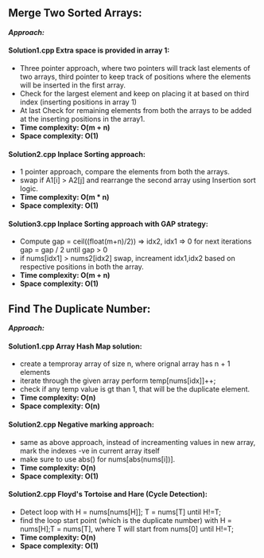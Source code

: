 ## Merge Two Sorted Arrays:

**_Approach:_**

#### Solution1.cpp Extra space is provided in array 1:

- Three pointer approach, where two pointers will track last elements of two arrays, third pointer to keep track of positions where the elements will be inserted in the first array.  
- Check for the largest element and keep on placing it at based on third index (inserting positions in array 1)
- At last Check for remaining elements from both the arrays to be added at the inserting positions in the array1.
- **Time complexity: O(m + n)** 
- **Space complexity: O(1)**

#### Solution2.cpp Inplace Sorting approach:

- 1 pointer approach, compare the elements from both the arrays.
- swap if A1[i] > A2[j] and rearrange the second array using Insertion sort logic.
- **Time complexity: O(m * n)** 
- **Space complexity: O(1)**

#### Solution3.cpp Inplace Sorting approach with GAP strategy:

- Compute gap = ceil((float(m+n)/2)) => idx2, idx1 => 0 for next iterations gap = gap / 2 until gap > 0
- if nums[idx1] > nums2[idx2] swap,  increament idx1,idx2 based on respective positions in both the array.
- **Time complexity: O(m + n)** 
- **Space complexity: O(1)**

## Find The Duplicate Number:

**_Approach:_**

#### Solution1.cpp Array Hash Map solution:

- create a temproray array of size n, where orignal array has n + 1 elements
- iterate through the given array perform temp[nums[idx]]++;
- check if any temp value is gt than 1, that will be the duplicate element.
- **Time complexity: O(n)** 
- **Space complexity: O(n)**

#### Solution2.cpp Negative marking approach:

- same as above approach, instead of increamenting values in new array, mark the indexes -ve in current array itself
- make sure to use abs() for nums[abs(nums[i])].
- **Time complexity: O(n)** 
- **Space complexity: O(1)**

#### Solution2.cpp Floyd's Tortoise and Hare (Cycle Detection):

- Detect loop with H = nums[nums[H]]; T = nums[T] until H!=T;
- find the loop start point (which is the duplicate number) with H = nums[H];T = nums[T], where T will start from nums[0] until H!=T;
- **Time complexity: O(n)** 
- **Space complexity: O(1)**

